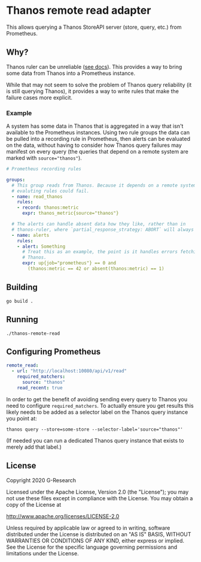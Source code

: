 # Thanos remote read adapter

This allows querying a Thanos StoreAPI server (store, query, etc.) from Prometheus.

## Why?

Thanos ruler can be unreliable ([see
docs](https://thanos.io/components/rule.md/#risk)). This provides a way to
bring some data from Thanos into a Prometheus instance.

While that may not seem to solve the problem of Thanos query reliability (it is
still querying Thanos), it provides a way to write rules that make the failure
cases more explicit.

### Example

A system has some data in Thanos that is aggregated in a way that isn't
available to the Prometheus instances. Using two rule groups the data can be
pulled into a recording rule in Prometheus, then alerts can be evaluated on the
data, without having to consider how Thanos query failures may manifest on every
query (the queries that depend on a remote system are marked with
`source="thanos"`).

```yaml
# Prometheus recording rules

groups:
  # This group reads from Thanos. Because it depends on a remote system
  # evaluting rules could fail.
  - name: read_thanos
    rules:
    - record: thanos:metric
      expr: thanos_metric{source="thanos"}

  # The alerts can handle absent data how they like, rather than in
  # thanos-ruler, where `partial_response_strategy: ABORT` will always fail.
  - name: alerts
    rules:
    - alert: Something
      # Treat this as an example, the point is it handles errors fetching from
      # Thanos.
      expr: up{job="prometheus"} == 0 and
        (thanos:metric == 42 or absent(thanos:metric) == 1)
```

## Building

```
go build .
```

## Running

```
./thanos-remote-read
```

## Configuring Prometheus

```yaml
remote_read:
  - url: "http://localhost:10080/api/v1/read"
    required_matchers:
      source: "thanos"
    read_recent: true
```

In order to get the benefit of avoiding sending every query to Thanos you need
to configure `required_matchers`. To actually ensure you get results this likely
needs to be added as a selector label on the Thanos query instance you point at:

```
thanos query --store=some-store --selector-label='source="thanos"'
```

(If needed you can run a dedicated Thanos query instance that exists to merely
add that label.)

## License

Copyright 2020 G-Research

Licensed under the Apache License, Version 2.0 (the "License"); you may not use
these files except in compliance with the License. You may obtain a copy of the
License at

http://www.apache.org/licenses/LICENSE-2.0

Unless required by applicable law or agreed to in writing, software distributed
under the License is distributed on an "AS IS" BASIS, WITHOUT WARRANTIES OR
CONDITIONS OF ANY KIND, either express or implied. See the License for the
specific language governing permissions and limitations under the License.
